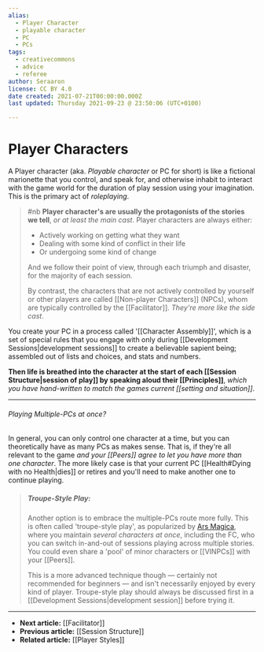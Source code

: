```yaml
---
alias:
  - Player Character
  - playable character
  - PC
  - PCs
tags:
  - creativecommons
  - advice
  - referee
author: Seraaron
license: CC BY 4.0
date created: 2021-07-21T00:00:00.000Z
last updated: Thursday 2021-09-23 @ 23:50:06 (UTC+0100)

---
```


# Player Characters

A Player character (aka. _Playable character_ or PC for short) is like a fictional marionette that you control, and speak for, and otherwise inhabit to interact with the game world for the duration of play session using your imagination. This is the primary act of _roleplaying_.

> #nb
> **Player character's are usually the protagonists of the stories we tell**, _or at least the main cast_. Player characters are always either:
>
> -   Actively working on getting what they want
> -   Dealing with some kind of conflict in their life
> -   Or undergoing some kind of change
>
> And we follow their point of view, through each triumph and disaster, for the majority of each session.
>
> By contrast, the characters that are not actively controlled by yourself or other players are called [[Non-player Characters]] (NPCs), whom are typically controlled by the [[Facilitator]]. _They're more like the side cast_.

You create your PC in a process called '[[Character Assembly]]', which is a set of special rules that you engage with only during [[Development Sessions|development sessions]] to create a believable sapient being; assembled out of lists and choices, and stats and numbers.

**Then life is breathed into the character at the start of each [[Session Structure|session of play]] by speaking aloud their [[Principles]]**, _which you have hand-written to match the games current [[setting and situation]]_.

---
###### Playing Multiple-PCs at once?

In general, you can only control one character at a time, but you can theoretically have as many PCs as makes sense. That is, if they're all relevant to the game _and your [[Peers]] agree to let you have more than one character_. The more likely case is that your current PC [[Health#Dying with no Health|dies]] or retires and you'll need to make another one to continue playing.

> ##### Troupe-Style Play:
> Another option is to embrace the multiple-PCs route more fully. This is often called 'troupe-style play', as popularized by [Ars Magica](https://www.atlas-games.com/arsmagica), where you maintain _several characters at once_, including the FC, who you can switch in-and-out of sessions playing across multiple stories. You could even share a 'pool' of minor characters or [[VINPCs]] with your [[Peers]].
> 
> This is a more advanced technique though — certainly not recommended for beginners — and isn't necessarily enjoyed by every kind of player. Troupe-style play should always be discussed first in a [[Development Sessions|development session]] before trying it.

---

- **Next article:** [[Facilitator]]
- **Previous article:** [[Session Structure]]
- **Related article:** [[Player Styles]]